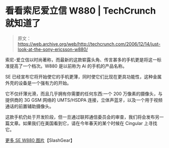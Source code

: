 # 看看索尼爱立信 W880 | TechCrunch 就知道了

> 原文：<https://web.archive.org/web/http://techcrunch.com/2006/12/14/just-look-at-the-sony-ericsson-w880/>

索尼-爱立信以时尚著称，而最新的这款崭露头角、传言甚多的手机更是将这一标准提高了一个档次。W880 是以前称为 Ai 的手机的产品名称。

SE 已经宣布它将开始使它的手机更薄，同时使它们比现在更具功能性，这种金属外壳的设备是一个强有力的开始。

它不仅纤薄光滑，而且几乎拥有你需要的任何东西:一个 200 万像素的摄像头，与提供商的 3G GSM 网络的 UMTS/HSDPA 连接，立体声蓝牙，以及一个用于视频通话的前置辅助摄像头。

这款手机仍处于开发阶段，但一旦通过联邦通信委员会的审查，我们将会发布另一篇文章。如果我们在美国看到它，请在今年春天的某个时候在 Cingular 上寻找它。

[更多 SE W880 图片](https://web.archive.org/web/20140407001247/http://www.slashgear.com/more-se-ai-w880-pics-142958.php)【SlashGear】